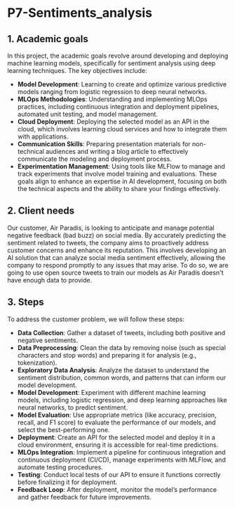 # P7-Sentiments_analysis

## 1. Academic goals
In this project, the academic goals revolve around developing and deploying machine learning models, specifically for sentiment analysis using deep learning techniques. The key objectives include:
- **Model Development**: Learning to create and optimize various predictive models ranging from logistic regression to deep neural networks.
- **MLOps Methodologies**: Understanding and implementing MLOps practices, including continuous integration and deployment pipelines, automated unit testing, and model management.
- **Cloud Deployment**: Deploying the selected model as an API in the cloud, which involves learning cloud services and how to integrate them with applications.
- **Communication Skills**: Preparing presentation materials for non-technical audiences and writing a blog article to effectively communicate the modeling and deployment process.
- **Experimentation Management**: Using tools like MLFlow to manage and track experiments that involve model training and evaluations.
These goals align to enhance an expertise in AI development, focusing on both the technical aspects and the ability to share your findings effectively.

## 2. Client needs
Our customer, Air Paradis, is looking to anticipate and manage potential negative feedback (bad buzz) on social media. By accurately predicting the sentiment related to tweets, the company aims to proactively address customer concerns and enhance its reputation. This involves developing an AI solution that can analyze social media sentiment effectively, allowing the company to respond promptly to any issues that may arise.
To do so, we are going to use open source tweets to train our models as Air Paradis doesn't have enough data to provide.

## 3. Steps
To address the customer problem, we will follow these steps:
- **Data Collection**: Gather a dataset of tweets, including both positive and negative sentiments.
- **Data Preprocessing**: Clean the data by removing noise (such as special characters and stop words) and preparing it for analysis (e.g., tokenization).
- **Exploratory Data Analysis**: Analyze the dataset to understand the sentiment distribution, common words, and patterns that can inform our model development.
- **Model Development**: Experiment with different machine learning models, including logistic regression, and deep learning approaches like neural networks, to predict sentiment.
- **Model Evaluation**: Use appropriate metrics (like accuracy, precision, recall, and F1 score) to evaluate the performance of our models, and select the best-performing one.
- **Deployment**: Create an API for the selected model and deploy it in a cloud environment, ensuring it is accessible for real-time predictions.
- **MLOps Integration**: Implement a pipeline for continuous integration and continuous deployment (CI/CD), manage experiments with MLFlow, and automate testing procedures.
- **Testing**: Conduct local tests of our API to ensure it functions correctly before finalizing it for deployment.
- **Feedback Loop**: After deployment, monitor the model’s performance and gather feedback for future improvements.
